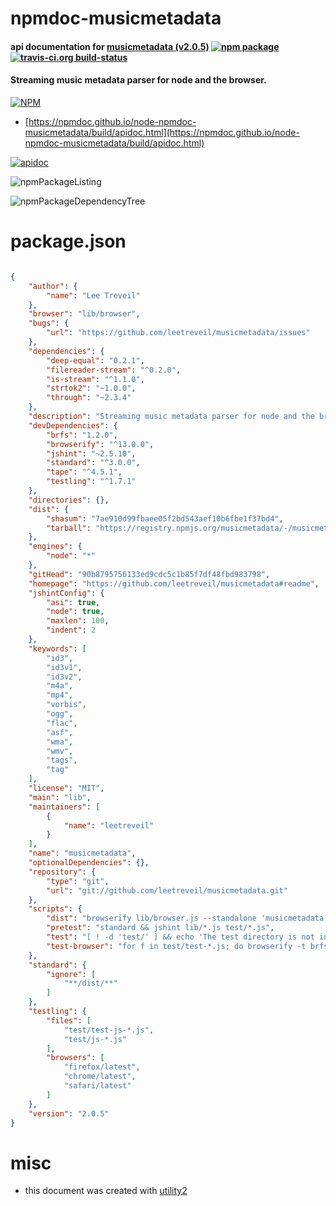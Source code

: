 # npmdoc-musicmetadata

#### api documentation for  [musicmetadata (v2.0.5)](https://github.com/leetreveil/musicmetadata#readme)  [![npm package](https://img.shields.io/npm/v/npmdoc-musicmetadata.svg?style=flat-square)](https://www.npmjs.org/package/npmdoc-musicmetadata) [![travis-ci.org build-status](https://api.travis-ci.org/npmdoc/node-npmdoc-musicmetadata.svg)](https://travis-ci.org/npmdoc/node-npmdoc-musicmetadata)

#### Streaming music metadata parser for node and the browser.

[![NPM](https://nodei.co/npm/musicmetadata.png?downloads=true&downloadRank=true&stars=true)](https://www.npmjs.com/package/musicmetadata)

- [https://npmdoc.github.io/node-npmdoc-musicmetadata/build/apidoc.html](https://npmdoc.github.io/node-npmdoc-musicmetadata/build/apidoc.html)

[![apidoc](https://npmdoc.github.io/node-npmdoc-musicmetadata/build/screenCapture.buildCi.browser.%252Ftmp%252Fbuild%252Fapidoc.html.png)](https://npmdoc.github.io/node-npmdoc-musicmetadata/build/apidoc.html)

![npmPackageListing](https://npmdoc.github.io/node-npmdoc-musicmetadata/build/screenCapture.npmPackageListing.svg)

![npmPackageDependencyTree](https://npmdoc.github.io/node-npmdoc-musicmetadata/build/screenCapture.npmPackageDependencyTree.svg)



# package.json

```json

{
    "author": {
        "name": "Lee Treveil"
    },
    "browser": "lib/browser",
    "bugs": {
        "url": "https://github.com/leetreveil/musicmetadata/issues"
    },
    "dependencies": {
        "deep-equal": "0.2.1",
        "filereader-stream": "^0.2.0",
        "is-stream": "^1.1.0",
        "strtok2": "~1.0.0",
        "through": "~2.3.4"
    },
    "description": "Streaming music metadata parser for node and the browser.",
    "devDependencies": {
        "brfs": "1.2.0",
        "browserify": "^13.0.0",
        "jshint": "~2.5.10",
        "standard": "^3.0.0",
        "tape": "^4.5.1",
        "testling": "^1.7.1"
    },
    "directories": {},
    "dist": {
        "shasum": "7ae910d99fbaee05f2bd543aef10b6fbe1f37bd4",
        "tarball": "https://registry.npmjs.org/musicmetadata/-/musicmetadata-2.0.5.tgz"
    },
    "engines": {
        "node": "*"
    },
    "gitHead": "90b8795756133ed9cdc5c1b85f7df48fbd983798",
    "homepage": "https://github.com/leetreveil/musicmetadata#readme",
    "jshintConfig": {
        "asi": true,
        "node": true,
        "maxlen": 100,
        "indent": 2
    },
    "keywords": [
        "id3",
        "id3v1",
        "id3v2",
        "m4a",
        "mp4",
        "vorbis",
        "ogg",
        "flac",
        "asf",
        "wma",
        "wmv",
        "tags",
        "tag"
    ],
    "license": "MIT",
    "main": "lib",
    "maintainers": [
        {
            "name": "leetreveil"
        }
    ],
    "name": "musicmetadata",
    "optionalDependencies": {},
    "repository": {
        "type": "git",
        "url": "git://github.com/leetreveil/musicmetadata.git"
    },
    "scripts": {
        "dist": "browserify lib/browser.js --standalone 'musicmetadata' -o dist/musicmetadata.js",
        "pretest": "standard && jshint lib/*.js test/*.js",
        "test": "[ ! -d 'test/' ] && echo 'The test directory is not included with the project due to the size of the test audio files. If you want to run the tests you can git clone the project.' || tape test/test-*.js",
        "test-browser": "for f in test/test-*.js; do browserify -t brfs $f | testling; done"
    },
    "standard": {
        "ignore": [
            "**/dist/**"
        ]
    },
    "testling": {
        "files": [
            "test/test-js-*.js",
            "test/js-*.js"
        ],
        "browsers": [
            "firefox/latest",
            "chrome/latest",
            "safari/latest"
        ]
    },
    "version": "2.0.5"
}
```



# misc
- this document was created with [utility2](https://github.com/kaizhu256/node-utility2)
